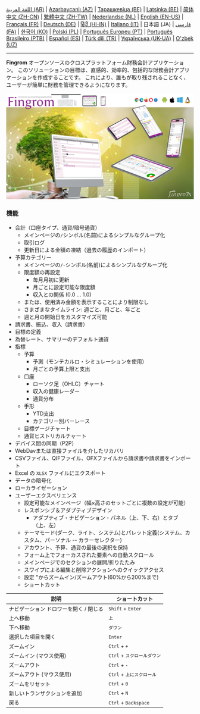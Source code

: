 [اللغة العربية (AR)](./about_ar.md) |
[Azərbaycanlı (AZ)](./about_az.md) |
[Тарашкевіца (BE)](./about_be.md) |
[Latsinka (BE)](./about_be_EU.md) |
[简体中文 (ZH-CN)](./about_zh.md) |
[繁體中文 (ZH-TW)](./about_zh_TW.md) |
[Nederlandse (NL)](./about_nl.md) |
[English (EN-US)](./about_en.md) |
[Français (FR)](./about_fr.md) |
[Deutsch (DE)](./about_de.md) |
[हिंदी (HI-IN)](./about_hi.md) |
[Italiano (IT)](./about_it.md) |
日本語 (JA) |
[فارسی (FA)](./about_fa.md) |
[한국어 (KO)](./about_ko.md) |
[Polski (PL)](./about_pl.md) |
[Português Europeu (PT)](./about_pt.md) |
[Português Brasileiro (PTB)](./about_pt_BR.md) |
[Español (ES)](./about_es.md) |
[Türk dili (TR)](./about_tr.md) |
[Українська (UK-UA)](./about_uk.md) |
[O'zbek (UZ)](./about_uz.md)

---

**Fingrom** オープンソースのクロスプラットフォーム財務会計アプリケーション。
このソリューションの目標は、直感的、効率的、包括的な財務会計アプリケーションを作成することです。
これにより、誰もが取り残されることなく、ユーザーが簡単に財務を管理できるようになります。

[![ビデオを見る](../images/presentation_en.png)](https://youtu.be/sNTbpILLsOw)

### 機能
- 会計（口座タイプ、通貨/暗号通貨）
  - メインページの`/`シンボル(名前)によるシンプルなグループ化
  - 取引ログ
  - 更新日による金額の凍結（過去の履歴のインポート）
- 予算カテゴリー
  - メインページの`/`-シンボル(名前)によるシンプルなグループ化
  - 限度額の再設定
    - 毎月月初に更新
    - 月ごとに設定可能な限度額
    - 収入との関係 (0.0 ... 1.0)
  - または、使用済み金額を表示することにより制限なし
  - さまざまなタイムライン: 週ごと、月ごと、年ごと
  - 週と月の開始日をカスタマイズ可能
- 請求書、振込、収入（請求書）
- 目標の定義
- 為替レート、サマリーのデフォルト通貨
- 指標 
  - 予算
    - 予測（モンテカルロ・シミュレーションを使用）
    - 月ごとの予算上限と支出
  - 口座
    - ローソク足（OHLC）チャート
    - 収入の健康レーダー
    - 通貨分布
  - 手形
    - YTD支出
    - カテゴリー別バーレース
  - 目標ゲージチャート
  - 通貨ヒストリカルチャート
- デバイス間の同期（P2P） 
- WebDavまたは直接ファイルを介したリカバリ
- CSVファイル、QIFファイル、OFXファイルから請求書や請求書をインポート
- Excel の `XLSX` ファイルにエクスポート
- データの暗号化
- ローカライゼーション
- ユーザーエクスペリエンス
  - 設定可能なメインページ（幅×高さのセットごとに複数の設定が可能）
  - レスポンシブ＆アダプティブデザイン
    - アダプティブ・ナビゲーション・パネル（上、下、右）とタブ（上、左）
  - テーマモード(ダーク、ライト、システム)とパレット定義(システム、カスタム、パーソナル -- カラーセレクター)
  - アカウント、予算、通貨の最後の選択を保持
  - フォーム上でフォーカスされた要素への自動スクロール
  - メインページでのセクションの展開/折りたたみ
  - スワイプによる編集と削除アクションへのクイックアクセス
  - 設定 "からズームイン/ズームアウト(60%から200%まで)
  - ショートカット

| 説明                                | ショートカット                   |
| ----------------------------------- | ------------------------------ |
| ナビゲーション ドロワーを開く / 閉じる | `Shift` + `Enter`              |
| 上へ移動                             | `上`                           |
| 下へ移動                             | `ダウン`                       |
| 選択した項目を開く                    | `Enter`                       |
| ズームイン                           | `Ctrl` + `+`                   |
| ズームイン (マウス使用)               | `Ctrl` + `スクロールダウン`     |
| ズームアウト                         | `Ctrl` + `-`                   |
| ズームアウト (マウス使用)             | `Ctrl` + `上にスクロール`       |
| ズームをリセット                      | `Ctrl` + `0`                  |
| 新しいトランザクションを追加           | `Ctrl` + `N`                  |
| 戻る                                | `Ctrl` + `Backspace`           |
<!--
| 選択した項目を編集                   | `Ctrl` + `E`                   |
| 選択した項目を削除                   | `Ctrl` + `D`                   |
-->
